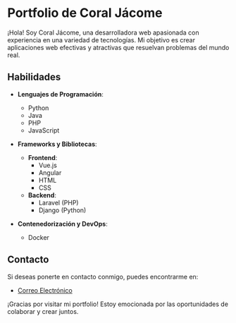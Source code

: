 # Portfolio de Coral Jácome

¡Hola! Soy Coral Jácome, una desarrolladora web apasionada con experiencia en una variedad de tecnologías. Mi objetivo es crear aplicaciones web efectivas y atractivas que resuelvan problemas del mundo real.

## Habilidades

- **Lenguajes de Programación**:
  - Python
  - Java
  - PHP
  - JavaScript

- **Frameworks y Bibliotecas**:
  - **Frontend**: 
    - Vue.js
    - Angular
    - HTML
    - CSS
  - **Backend**:
    - Laravel (PHP)
    - Django (Python)

- **Contenedorización y DevOps**:
  - Docker
  
## Contacto

Si deseas ponerte en contacto conmigo, puedes encontrarme en:

- [Correo Electrónico](coralsoyyo@digitechfp.com)

¡Gracias por visitar mi portfolio! Estoy emocionada por las oportunidades de colaborar y crear juntos.
